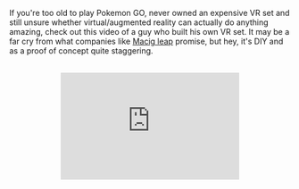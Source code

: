 <p1>If you're too old to play Pokemon GO, never owned an expensive VR set and still unsure whether virtual/augmented reality can actually do anything amazing, check out this video of a guy who built his own VR set. It may be a far cry from what companies like <a href="http://www.wired.com/2016/04/magic-leap-vr/" target="_blank">Macig leap</a> promise, but hey, it's DIY and as a proof of concept quite staggering.</p1>
</div>
<br>
<div style="margin: 0px auto; text-align: center;">
<iframe width="320" height="192" src="https://www.youtube.com/embed/Ghgbycqb92c" frameborder="0" allowfullscreen image-center></iframe>
